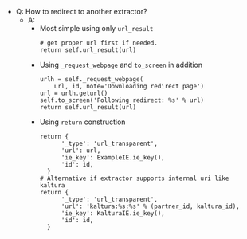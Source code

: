 - Q: How to redirect to another extractor?  
  - A:
    - Most simple using only `url_result` 
      ```
      # get proper url first if needed.
      return self.url_result(url)
      ```
    - Using `_request_webpage` and `to_screen` in addition
      ```
      urlh = self._request_webpage(
          url, id, note='Downloading redirect page')
      url = urlh.geturl()
      self.to_screen('Following redirect: %s' % url)
      return self.url_result(url)
      ```
    - Using `return` construction
      ```
      return {
            '_type': 'url_transparent',
            'url': url, 
            'ie_key': ExampleIE.ie_key(),
            'id': id,
        }
      # Alternative if extractor supports internal uri like kaltura
      return {
            '_type': 'url_transparent',
            'url': 'kaltura:%s:%s' % (partner_id, kaltura_id), 
            'ie_key': KalturaIE.ie_key(),
            'id': id,
        }
      ```
